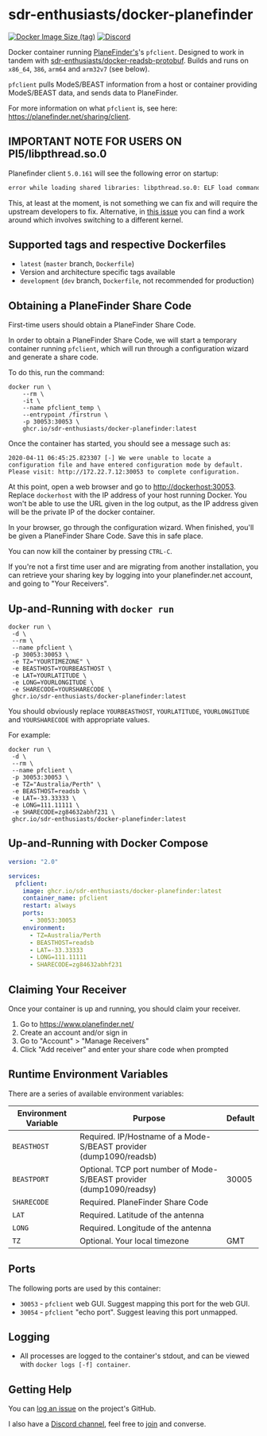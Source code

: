 # sdr-enthusiasts/docker-planefinder

[![Docker Image Size (tag)](https://img.shields.io/docker/image-size/mikenye/planefinder/latest)](https://hub.docker.com/r/mikenye/planefinder)
[![Discord](https://img.shields.io/discord/734090820684349521)](https://discord.gg/sTf9uYF)

Docker container running [PlaneFinder's](https://planefinder.net/)'s `pfclient`. Designed to work in tandem with [sdr-enthusiasts/docker-readsb-protobuf](https://github.com/sdr-enthusiasts/docker-readsb-protobuf). Builds and runs on `x86_64`, `386`, `arm64` and `arm32v7` (see below).

`pfclient` pulls ModeS/BEAST information from a host or container providing ModeS/BEAST data, and sends data to PlaneFinder.

For more information on what `pfclient` is, see here: <https://planefinder.net/sharing/client>.

## IMPORTANT NOTE FOR USERS ON PI5/libpthread.so.0

Planefinder client `5.0.161` will see the following error on startup:

```bash
error while loading shared libraries: libpthread.so.0: ELF load command address/offset not page
```

This, at least at the moment, is not something we can fix and will require the upstream developers to fix. Alternative, in [this issue](https://github.com/sdr-enthusiasts/docker-planefinder/issues/34) you can find a work around which involves switching to a different kernel.

## Supported tags and respective Dockerfiles

- `latest` (`master` branch, `Dockerfile`)
- Version and architecture specific tags available
- `development` (`dev` branch, `Dockerfile`, not recommended for production)

## Obtaining a PlaneFinder Share Code

First-time users should obtain a PlaneFinder Share Code.

In order to obtain a PlaneFinder Share Code, we will start a temporary container running `pfclient`, which will run through a configuration wizard and generate a share code.

To do this, run the command:

```shell
docker run \
    --rm \
    -it \
    --name pfclient_temp \
    --entrypoint /firstrun \
    -p 30053:30053 \
    ghcr.io/sdr-enthusiasts/docker-planefinder:latest
```

Once the container has started, you should see a message such as:

```text
2020-04-11 06:45:25.823307 [-] We were unable to locate a configuration file and have entered configuration mode by default. Please visit: http://172.22.7.12:30053 to complete configuration.
```

At this point, open a web browser and go to <http://dockerhost:30053>. Replace `dockerhost` with the IP address of your host running Docker. You won't be able to use the URL given in the log output, as the IP address given will be the private IP of the docker container.

In your browser, go through the configuration wizard. When finished, you'll be given a PlaneFinder Share Code. Save this in safe place.

You can now kill the container by pressing `CTRL-C`.

If you're not a first time user and are migrating from another installation, you can retrieve your sharing key by logging into your planefinder.net account, and going to "Your Receivers".

## Up-and-Running with `docker run`

```shell
docker run \
 -d \
 --rm \
 --name pfclient \
 -p 30053:30053 \
 -e TZ="YOURTIMEZONE" \
 -e BEASTHOST=YOURBEASTHOST \
 -e LAT=YOURLATITUDE \
 -e LONG=YOURLONGITUDE \
 -e SHARECODE=YOURSHARECODE \
 ghcr.io/sdr-enthusiasts/docker-planefinder:latest
```

You should obviously replace `YOURBEASTHOST`, `YOURLATITUDE`, `YOURLONGITUDE` and `YOURSHARECODE` with appropriate values.

For example:

```shell
docker run \
 -d \
 --rm \
 --name pfclient \
 -p 30053:30053 \
 -e TZ="Australia/Perth" \
 -e BEASTHOST=readsb \
 -e LAT=-33.33333 \
 -e LONG=111.11111 \
 -e SHARECODE=zg84632abhf231 \
 ghcr.io/sdr-enthusiasts/docker-planefinder:latest
```

## Up-and-Running with Docker Compose

```yaml
version: "2.0"

services:
  pfclient:
    image: ghcr.io/sdr-enthusiasts/docker-planefinder:latest
    container_name: pfclient
    restart: always
    ports:
      - 30053:30053
    environment:
      - TZ=Australia/Perth
      - BEASTHOST=readsb
      - LAT=-33.33333
      - LONG=111.11111
      - SHARECODE=zg84632abhf231
```

## Claiming Your Receiver

Once your container is up and running, you should claim your receiver.

1. Go to <https://www.planefinder.net/>
2. Create an account and/or sign in
3. Go to "Account" > "Manage Receivers"
4. Click "Add receiver" and enter your share code when prompted

## Runtime Environment Variables

There are a series of available environment variables:

| Environment Variable | Purpose                                                              | Default |
| -------------------- | -------------------------------------------------------------------- | ------- |
| `BEASTHOST`          | Required. IP/Hostname of a Mode-S/BEAST provider (dump1090/readsb)   |         |
| `BEASTPORT`          | Optional. TCP port number of Mode-S/BEAST provider (dump1090/readsy) | 30005   |
| `SHARECODE`          | Required. PlaneFinder Share Code                                     |         |
| `LAT`                | Required. Latitude of the antenna                                    |         |
| `LONG`               | Required. Longitude of the antenna                                   |         |
| `TZ`                 | Optional. Your local timezone                                        | GMT     |

## Ports

The following ports are used by this container:

- `30053` - `pfclient` web GUI. Suggest mapping this port for the web GUI.
- `30054` - `pfclient` "echo port". Suggest leaving this port unmapped.

## Logging

- All processes are logged to the container's stdout, and can be viewed with `docker logs [-f] container`.

## Getting Help

You can [log an issue](https://github.com/sdr-enthusiasts/docker-planefinder/issues) on the project's GitHub.

I also have a [Discord channel](https://discord.gg/sTf9uYF), feel free to [join](https://discord.gg/sTf9uYF) and converse.

